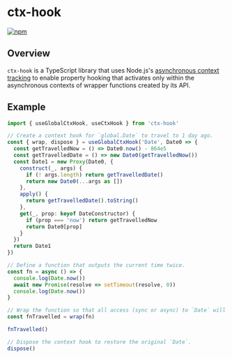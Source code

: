 # ctx-hook

[![npm](https://img.shields.io/npm/v/ctx-hook?style=flat-square)](https://www.npmjs.com/package/ctx-hook)

## Overview
`ctx-hook` is a TypeScript library that uses Node.js's [asynchronous context tracking](https://nodejs.org/api/async_context.html) to enable property hooking that activates only within the asynchronous contexts of wrapper functions created by its API.

## Example

```typescript
import { useGlobalCtxHook, useCtxHook } from 'ctx-hook'

// Create a context hook for `global.Date` to travel to 1 day ago.
const { wrap, dispose } = useGlobalCtxHook('Date', Date0 => {
  const getTravelledNow = () => Date0.now() - 864e5
  const getTravelledDate = () => new Date0(getTravelledNow())
  const Date1 = new Proxy(Date0, {
    construct(_, args) {
      if (! args.length) return getTravelledDate()
      return new Date0(...args as [])
    },
    apply() {
      return getTravelledDate().toString()
    },
    get(_, prop: keyof DateConstructor) {
      if (prop === 'now') return getTravelledNow
      return Date0[prop]
    }
  })
  return Date1
})

// Define a function that outputs the current time twice.
const fn = async () => {
  console.log(Date.now())
  await new Promise(resolve => setTimeout(resolve, 0))
  console.log(Date.now())
}

// Wrap the function so that all access (sync or async) to `Date` will be hooked.
const fnTravelled = wrap(fn)

fnTravelled()

// Dispose the context hook to restore the original `Date`.
dispose()
```